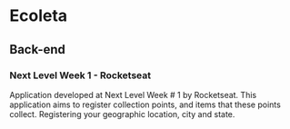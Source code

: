 # Ecoleta
## Back-end

### Next Level Week 1 - Rocketseat


Application developed at Next Level Week # 1 by Rocketseat.
This application aims to register collection points, and items that these points collect. Registering your geographic location, city and state.